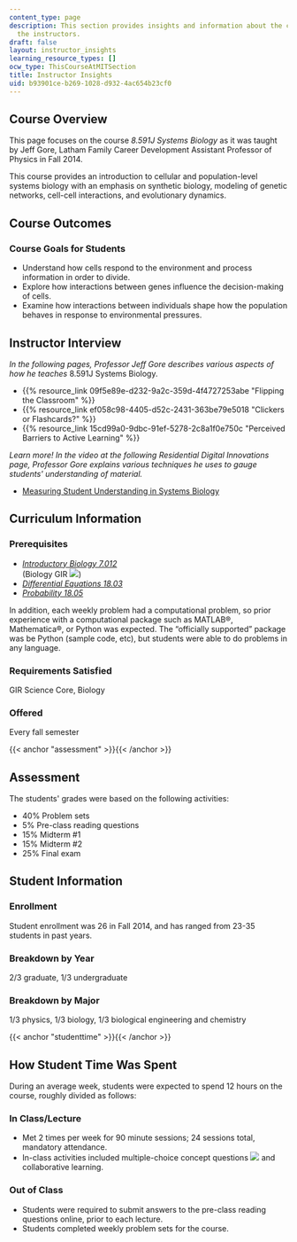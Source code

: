 ```yaml
---
content_type: page
description: This section provides insights and information about the course from
  the instructors.
draft: false
layout: instructor_insights
learning_resource_types: []
ocw_type: ThisCourseAtMITSection
title: Instructor Insights
uid: b93901ce-b269-1028-d932-4ac654b23cf0
---
```

## Course Overview

This page focuses on the course *8.591J Systems Biology* as it was taught by Jeff Gore, Latham Family Career Development Assistant Professor of Physics in Fall 2014.

This course provides an introduction to cellular and population-level systems biology with an emphasis on synthetic biology, modeling of genetic networks, cell-cell interactions, and evolutionary dynamics.

## Course Outcomes

### Course Goals for Students

- Understand how cells respond to the environment and process information in order to divide.
- Explore how interactions between genes influence the decision-making of cells.
- Examine how interactions between individuals shape how the population behaves in response to environmental pressures.

## Instructor Interview

*In the following pages, Professor Jeff Gore describes various aspects of how he teaches* 8.591J Systems Biology.

- {{% resource_link 09f5e89e-d232-9a2c-359d-4f4727253abe "Flipping the Classroom" %}}
- {{% resource_link ef058c98-4405-d52c-2431-363be79e5018 "Clickers or Flashcards?" %}}
- {{% resource_link 15cd99a0-9dbc-91ef-5278-2c8a1f0e750c "Perceived Barriers to Active Learning" %}}

*Learn more! In the video at the following Residential Digital Innovations page, Professor Gore explains various techniques he uses to gauge students' understanding of material.*

- [Measuring Student Understanding in Systems Biology](https://openlearning.mit.edu/campus/digital-innovations/measuring-student-understanding-systems-biology)

## Curriculum Information

### Prerequisites

- [*Introductory Biology 7.012*](/courses/7-012-introduction-to-biology-fall-2004)      
    (Biology GIR ![](/images/educator/icon-question-gir.png))
- [*Differential Equations 18.03*](/courses/18-03sc-differential-equations-fall-2011)
- [*Probability 18.05*](/courses/18-05-introduction-to-probability-and-statistics-spring-2014)

In addition, each weekly problem had a computational problem, so prior experience with a computational package such as MATLAB®, Mathematica®, or Python was expected. The “officially supported” package was be Python (sample code, etc), but students were able to do problems in any language.

### Requirements Satisfied

GIR Science Core, Biology

### Offered

Every fall semester

{{< anchor "assessment" >}}{{< /anchor >}}

## Assessment

The students' grades were based on the following activities:

- 40% Problem sets
- 5% Pre-class reading questions
- 15% Midterm #1
- 15% Midterm #2
- 25% Final exam

## Student Information

### Enrollment

Student enrollment was 26 in Fall 2014, and has ranged from 23-35 students in past years.

### Breakdown by Year

2/3 graduate, 1/3 undergraduate

### Breakdown by Major

1/3 physics, 1/3 biology, 1/3 biological engineering and chemistry

{{< anchor "studenttime" >}}{{< /anchor >}}

## How Student Time Was Spent

During an average week, students were expected to spend 12 hours on the course, roughly divided as follows:

### In Class/Lecture

- Met 2 times per week for 90 minute sessions; 24 sessions total, mandatory attendance.
- In-class activities included multiple-choice concept questions ![](/images/educator/icon-question-conq.png) and collaborative learning.

### Out of Class

- Students were required to submit answers to the pre-class reading questions online, prior to each lecture.
- Students completed weekly problem sets for the course.